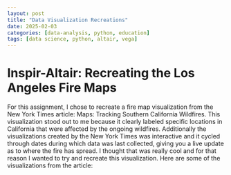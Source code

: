 ```yaml
---
layout: post
title: "Data Visualization Recreations"
date: 2025-02-03
categories: [data-analysis, python, education]
tags: [data science, python, altair, vega]
---
```



# Inspir-Altair: Recreating the Los Angeles Fire Maps

For this assignment, I chose to recreate a fire map visualization from the New York Times article: Maps: Tracking Southern California Wildfires. This visualization stood out to me because it clearly labeled specific locations in California that were affected by the ongoing wildfires. Additionally the visualizations created by the New York Times was interactive and it cycled through dates during which data was last collected, giving you a live update as to where the fire has spread. I thought that was really cool and for that reason I wanted to try and recreate this visualization. Here are some of the visualizations from the article:



